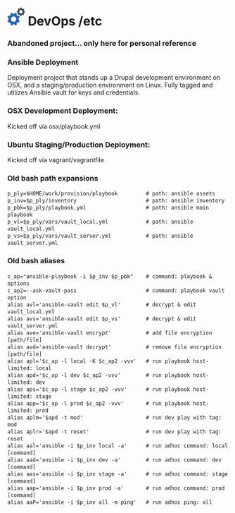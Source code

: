 <h1> <img src="image/logo.png"> DevOps /etc</h1>

### Abandoned project... only here for personal reference

### Ansible Deployment
Deployment project that stands up a Drupal development environment on OSX, and a staging/production environment on Linux. Fully tagged and utilizes Ansible vault for keys and credentials.

### OSX Development Deployment:
Kicked off via osx/playbook.yml

### Ubuntu Staging/Production Deployment:
Kicked off via vagrant/vagrantfile

### Old bash path expansions
```
p_ply=$HOME/work/provision/playbook         # path: ansible assets
p_inv=$p_ply/inventory                      # path: ansible inventory
p_pbk=$p_ply/playbook.yml                   # path: ansible main playbook
p_vl=$p_ply/vars/vault_local.yml            # path: ansible vault_local.yml
p_vs=$p_ply/vars/vault_server.yml           # path: ansible vault_server.yml
```

### Old bash aliases
```
c_ap="ansible-playbook -i $p_inv $p_pbk"    # command: playbook & options
c_ap2=--ask-vault-pass                      # command: playbook vault option
alias avl='ansible-vault edit $p_vl'        # decrypt & edit vault_local.yml
alias avs='ansible-vault edit $p_vs'        # decrypt & edit vault_server.yml
alias ave='ansible-vault encrypt'           # add file encryption [path/file]
alias avd='ansible-vault decrypt'           # remove file encryption [path/file]
alias apl='$c_ap -l local -K $c_ap2 -vvv'   # run playbook host-limited: local
alias apd='$c_ap -l dev $c_ap2 -vvv'        # run playbook host-limited: dev
alias aps='$c_ap -l stage $c_ap2 -vvv'      # run playbook host-limited: stage
alias app='$c_ap -l prod $c_ap2 -vvv'       # run playbook host-limited: prod
alias aplm='$apd -t mod'                    # run dev play with tag: mod
alias aplr='$apd -t reset'                  # run dev play with tag: reset
alias aal='ansible -i $p_inv local -a'      # run adhoc command: local [command]
alias aad='ansible -i $p_inv dev -a'        # run adhoc command: dev [command]
alias aas='ansible -i $p_inv stage -a'      # run adhoc command: stage [command]
alias aap='ansible -i $p_inv prod -a'       # run adhoc command: prod [command]
alias aaP='ansible -i $p_inv all -m ping'   # run adhoc ping: all
```

